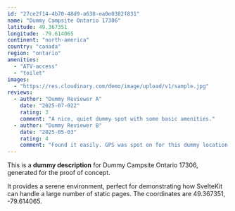 ```yaml
---
id: "27ce2f14-4b70-48d9-a638-ea0e0382f831"
name: "Dummy Campsite Ontario 17306"
latitude: 49.367351
longitude: -79.614065
continent: "north-america"
country: "canada"
region: "ontario"
amenities:
  - "ATV-access"
  - "toilet"
images:
  - "https://res.cloudinary.com/demo/image/upload/v1/sample.jpg"
reviews:
  - author: "Dummy Reviewer A"
    date: "2025-07-022"
    rating: 3
    comment: "A nice, quiet dummy spot with some basic amenities."
  - author: "Dummy Reviewer B"
    date: "2025-05-03"
    rating: 4
    comment: "Found it easily. GPS was spot on for this dummy location."
---
```


This is a **dummy description** for Dummy Campsite Ontario 17306, generated for the proof of concept.

It provides a serene environment, perfect for demonstrating how SvelteKit can handle a large number of static pages. The coordinates are 49.367351, -79.614065.
